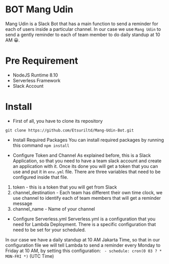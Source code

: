 # BOT Mang Udin 

Mang Udin is a Slack Bot that has a main function to send a reminder for each of users inside a particular channel. In our case we use `Mang Udin` to send a gently reminder to each of team member to do daily standup at 10 AM 😀.

# Pre Requirement
* NodeJS Runtime 8.10
* Serverless Framework 
* Slack Account

# Install 
* First of all, you have to clone its repository
```
git clone https://github.com/Etsuriltd/Mang-Udin-Bot.git
```

* Install Required Packages
You can install required packages by running this command 
``` npm install ``` 

* Configure Token and Channel 
As explained before, this is a Slack Application, so that you need to have a team slack account and create an application with it. Once its done you will get a token that you can use and put it in `env.yml` file. 
There are three variables that need to be configured inside that file. 
1. token - this is a token that you will get from Slack 
2. channel_destination - Each team has different their own time clock, we use channel to identify each of team members that will get a reminder message 
3. channel_name - Name of your channel 

* Configure Serverless.yml
Serverless.yml is a configuration that you need for Lambda Deployment. There is a specific configuration that need to be set for your scheduled. 

In our case we have a daily standup at 10 AM Jakarta Time, so that in our configuration file we will tell Lambda to send a reminder every Monday to Friday at 10 AM, by setting this configuration: 
` - schedule: cron(0 03 ? * MON-FRI *)` (UTC Time)
